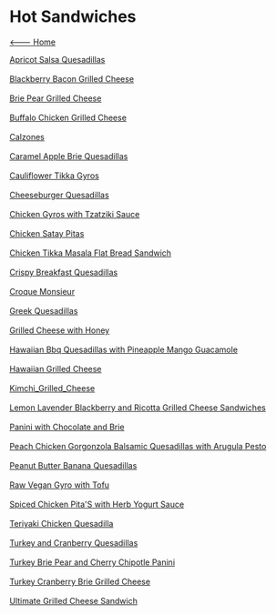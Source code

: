 # Hot Sandwiches

[<--- Home](../about.md)

[Apricot Salsa Quesadillas](./apricot-salsa-quesadillas.md)<br><br>
[Blackberry Bacon Grilled Cheese](./blackberry-bacon-grilled-cheese.md)<br><br>
[Brie Pear Grilled Cheese](./brie-pear-grilled-cheese.md)<br><br>
[Buffalo Chicken Grilled Cheese](./buffalo-chicken-grilled-cheese.md)<br><br>
[Calzones](./calzones.md)<br><br>
[Caramel Apple Brie Quesadillas](./caramel-apple-brie-quesadillas.md)<br><br>
[Cauliflower Tikka Gyros](./cauliflower-tikka-gyros.md)<br><br>
[Cheeseburger Quesadillas](./cheeseburger-quesadillas.md)<br><br>
[Chicken Gyros with Tzatziki Sauce](./chicken-gyros-with-tzatziki-sauce.md)<br><br>
[Chicken Satay Pitas](./chicken-satay-pitas.md)<br><br>
[Chicken Tikka Masala Flat Bread Sandwich](./chicken-tikka-masala-flat-bread-sandwich.md)<br><br>
[Crispy Breakfast Quesadillas](./crispy-breakfast-quesadillas.md)<br><br>
[Croque Monsieur](./croque-monsieur.md)<br><br>
[Greek Quesadillas](./greek-quesadillas.md)<br><br>
[Grilled Cheese with Honey](./grilled-cheese-with-honey.md)<br><br>
[Hawaiian Bbq Quesadillas with Pineapple Mango Guacamole](./hawaiian-bbq-quesadillas-with-pineapple-mango-guacamole.md)<br><br>
[Hawaiian Grilled Cheese](./hawaiian-grilled-cheese.md)<br><br>
[Kimchi_Grilled_Cheese](./kimchi_grilled_cheese.txt)<br><br>
[Lemon Lavender Blackberry and Ricotta Grilled Cheese Sandwiches](./lemon-lavender-blackberry-and-ricotta-grilled-cheese-sandwiches.md)<br><br>
[Panini with Chocolate and Brie](./panini-with-chocolate-and-brie.md)<br><br>
[Peach Chicken Gorgonzola Balsamic Quesadillas with Arugula Pesto](./peach-chicken-gorgonzola-balsamic-quesadillas-with-arugula-pesto.md)<br><br>
[Peanut Butter Banana Quesadillas](./peanut-butter-banana-quesadillas.md)<br><br>
[Raw Vegan Gyro with Tofu](./raw-vegan-gyro-with-tofu.md)<br><br>
[Spiced Chicken Pita'S with Herb Yogurt Sauce](./spiced-chicken-pita's-with-herb-yogurt-sauce.md)<br><br>
[Teriyaki Chicken Quesadilla](./teriyaki-chicken-quesadilla.md)<br><br>
[Turkey and Cranberry Quesadillas](./turkey-and-cranberry-quesadillas.md)<br><br>
[Turkey Brie Pear and Cherry Chipotle Panini](./turkey-brie-pear-and-cherry-chipotle-panini.md)<br><br>
[Turkey Cranberry Brie Grilled Cheese](./turkey-cranberry-brie-grilled-cheese.md)<br><br>
[Ultimate Grilled Cheese Sandwich](./ultimate-grilled-cheese-sandwich.md)<br><br>
